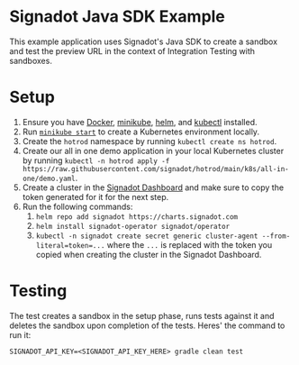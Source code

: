 # Signadot Java SDK Example

This example application uses Signadot's Java SDK to create a sandbox and test the preview URL in the context of Integration Testing with sandboxes.

# Setup

1. Ensure you have [Docker](https://www.docker.com/), [minikube](https://minikube.sigs.k8s.io/docs/), [helm](https://helm.sh/), and [kubectl](https://kubernetes.io/docs/tasks/tools/) installed.
2. Run [`minikube start`](https://minikube.sigs.k8s.io/docs/start/) to create a Kubernetes environment locally.
3. Create the `hotrod` namespace by running `kubectl create ns hotrod`.
4. Create our all in one demo application in your local Kubernetes cluster by running `kubectl -n hotrod apply -f https://raw.githubusercontent.com/signadot/hotrod/main/k8s/all-in-one/demo.yaml`.
5. Create a cluster in the [Signadot Dashboard](https://app.signadot.com/) and make sure to copy the token generated for it for the next step.
6. Run the following commands:
    1. `helm repo add signadot https://charts.signadot.com`
    2. `helm install signadot-operator signadot/operator`
    3. `kubectl -n signadot create secret generic cluster-agent --from-literal=token=...` where the `...` is replaced with the token you copied when creating the cluster in the Signadot Dashboard.

# Testing

The test creates a sandbox in the setup phase, runs tests against it and deletes the sandbox upon completion of the tests. Heres' the command to run it:

```
SIGNADOT_API_KEY=<SIGNADOT_API_KEY_HERE> gradle clean test
```
